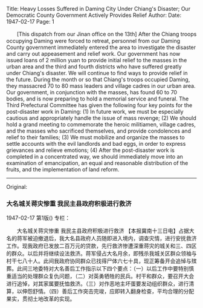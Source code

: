 Title: Heavy Losses Suffered in Daming City Under Chiang's Disaster; Our Democratic County Government Actively Provides Relief
Author:
Date: 1947-02-17
Page: 1

　　[This dispatch from our Jinan office on the 13th] After the Chiang troops occupying Daming were forced to retreat, personnel from our Daming County government immediately entered the area to investigate the disaster and carry out appeasement and relief work. Our government has now issued loans of 2 million yuan to provide initial relief to the masses in the urban area and the third and fourth districts who have suffered greatly under Chiang's disaster. We will continue to find ways to provide relief in the future. During the month or so that Chiang's troops occupied Daming, they massacred 70 to 80 mass leaders and village cadres in our urban area. Our government, in conjunction with the masses, has found 60 to 70 bodies, and is now preparing to hold a memorial service and funeral. The Third Prefectural Committee has given the following four key points for the post-disaster work in Daming: (1) In future work, we must be especially cautious and appropriately handle the issue of mass revenge; (2) We should hold a grand meeting to commemorate the heroic militiamen, village cadres, and the masses who sacrificed themselves, and provide condolences and relief to their families; (3) We must mobilize and organize the masses to settle accounts with the evil landlords and bad eggs, in order to express grievances and relieve emotions; (4) After the post-disaster work is completed in a concentrated way, we should immediately move into an examination of emancipation, an equal and reasonable distribution of the fruits, and the implementation of land reform.



<hr /> 

Original: 


### 大名城关蒋灾惨重  我民主县政府积极进行救济

1947-02-17
第1版()
专栏：

　　大名城关蒋灾惨重
    我民主县政府积极进行救济
    【本报冀南十三日电】占据大名的蒋军被迫撤退后，我大名县政府人员随即进入境内，调查灾情，进行安抚救济工作。现我政府已发放二百万元的贷款，先行救济惨遭深重蒋灾的城关和三、四区的群众。以后并将继续设法救济。蒋军侵占大名月余，即残杀我城关区群众领袖与村干七八十人。此间我政府协同群众已找得尸体六七十具，现正筹备开会追悼与殡葬。此间三地委特对大名善后工作指示以下四个要点：（一）以后工作中要特别慎重适当的处理群众复仇问题，（二）对英勇牺牲的民兵。村干和群众，要召开大会进行追悼，对其家属要抚恤救济。（三）对作恶地主坏蛋要发动组织群众，进行清算，以伸怨舒情。（四）善后工作突击完竣，应即转入翻身检查，平均合理的分配果实，贯彻土地改革的实现。
